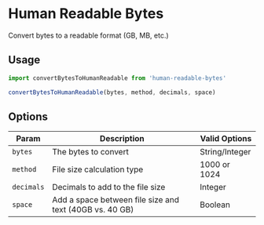 # Human Readable Bytes
Convert bytes to a readable format (GB, MB, etc.)

## Usage

```jsx
import convertBytesToHumanReadable from 'human-readable-bytes'

convertBytesToHumanReadable(bytes, method, decimals, space)
```
## Options

| Param | Description | Valid Options|
| ------ | ---------------- | ------------------------------------- |
| `bytes`| The bytes to convert | String/Integer|          
| `method`| File size calculation type | 1000 or 1024|
| `decimals`| Decimals to add to the file size | Integer |
| `space`| Add a space between file size and text (40GB vs. 40 GB) | Boolean |
